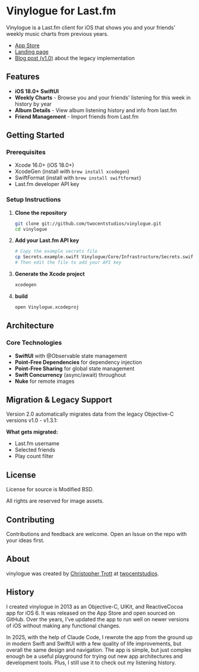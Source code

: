 # Vinylogue for Last.fm

Vinylogue is a Last.fm client for iOS that shows you and your friends' weekly music charts from previous years.

* [App Store](https://itunes.apple.com/us/app/vinylogue-for-last.fm/id617471119?ls=1&mt=8)
* [Landing page](http://twocentstudios.com/apps/vinylogue/)
* [Blog post (v1.0)](http://twocentstudios.com/blog/2013/04/03/the-making-of-vinylogue/) about the legacy implementation

## Features

- **iOS 18.0+ SwiftUI**
- **Weekly Charts** - Browse you and your friends' listening for this week in history by year
- **Album Details** - View album listening history and info from last.fm
- **Friend Management** - Import friends from Last.fm

## Getting Started

### Prerequisites
- Xcode 16.0+ (iOS 18.0+)
- XcodeGen (install with `brew install xcodegen`)
- SwiftFormat (install with `brew install swiftformat`)
- Last.fm developer API key

### Setup Instructions

1. **Clone the repository**
   ```bash
   git clone git://github.com/twocentstudios/vinylogue.git
   cd vinylogue
   ```

2. **Add your Last.fm API key**
   ```bash
   # Copy the example secrets file
   cp Secrets.example.swift Vinylogue/Core/Infrastructure/Secrets.swift
   # Then edit the file to add your API key
   ```

3. **Generate the Xcode project**
   ```bash
   xcodegen
   ```

4. **build**
   ```bash
   open Vinylogue.xcodeproj
   ```

## Architecture

### Core Technologies

- **SwiftUI** with @Observable state management
- **Point-Free Dependencies** for dependency injection
- **Point-Free Sharing** for global state management
- **Swift Concurrency** (async/await) throughout
- **Nuke** for remote images

## Migration & Legacy Support

Version 2.0 automatically migrates data from the legacy Objective-C versions v1.0 - v1.3.1:

**What gets migrated:**

- Last.fm username
- Selected friends
- Play count filter

## License

License for source is Modified BSD.

All rights are reserved for image assets.

## Contributing

Contributions and feedback are welcome. Open an Issue on the repo with your ideas first.

## About

vinylogue was created by [Christopher Trott](http://twitter.com/twocentstudios) at [twocentstudios](http://twocentstudios.com).

## History

I created vinylogue in 2013 as an Objective-C, UIKit, and ReactiveCocoa app for iOS 6. It was released on the App Store and open sourced on GitHub. Over the years, I've updated the app to run well on newer versions of iOS without making any functional changes.

In 2025, with the help of Claude Code, I rewrote the app from the ground up in modern Swift and SwiftUI with a few quality of life improvements, but overall the same design and navigation. The app is simple, but just complex enough be a useful playground for trying out new app architectures and development tools. Plus, I still use it to check out my listening history.
